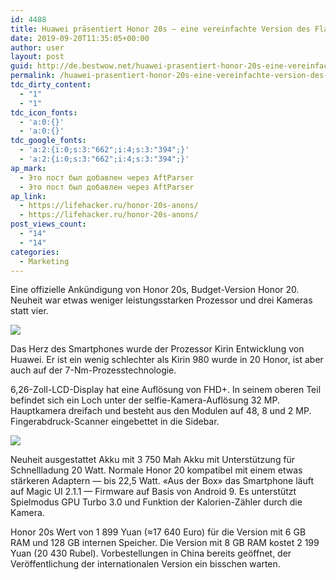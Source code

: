 ```yaml
---
id: 4488
title: Huawei präsentiert Honor 20s — eine vereinfachte Version des Flaggschiff Honor 20
date: 2019-09-20T11:35:05+00:00
author: user
layout: post
guid: http://de.bestwow.net/huawei-prasentiert-honor-20s-eine-vereinfachte-version-des-flaggschiff-honor-20/
permalink: /huawei-prasentiert-honor-20s-eine-vereinfachte-version-des-flaggschiff-honor-20/
tdc_dirty_content:
  - "1"
  - "1"
tdc_icon_fonts:
  - 'a:0:{}'
  - 'a:0:{}'
tdc_google_fonts:
  - 'a:2:{i:0;s:3:"662";i:4;s:3:"394";}'
  - 'a:2:{i:0;s:3:"662";i:4;s:3:"394";}'
ap_mark:
  - Это пост был добавлен через AftParser
  - Это пост был добавлен через AftParser
ap_link:
  - https://lifehacker.ru/honor-20s-anons/
  - https://lifehacker.ru/honor-20s-anons/
post_views_count:
  - "14"
  - "14"
categories:
  - Marketing
---
```

Eine offizielle Ankündigung von Honor 20s, Budget-Version Honor 20. Neuheit war etwas weniger leistungsstarken Prozessor und drei Kameras statt vier.

![](http://de.bestwow.net/wp-content/uploads/2019/09/huawei-predstavila-honor-20s-uproschennyy-variant-flagmana-honor-20-1.jpg) 

Das Herz des Smartphones wurde der Prozessor Kirin Entwicklung von Huawei. Er ist ein wenig schlechter als Kirin 980 wurde in 20 Honor, ist aber auch auf der 7-Nm-Prozesstechnologie.

6,26-Zoll-LCD-Display hat eine Auflösung von FHD+. In seinem oberen Teil befindet sich ein Loch unter der selfie-Kamera-Auflösung 32 MP. Hauptkamera dreifach und besteht aus den Modulen auf 48, 8 und 2 MP. Fingerabdruck-Scanner eingebettet in die Sidebar.

![](http://de.bestwow.net/wp-content/uploads/2019/09/huawei-predstavila-honor-20s-uproschennyy-variant-flagmana-honor-20-2.jpg) 

Neuheit ausgestattet Akku mit 3 750 Mah Akku mit Unterstützung für Schnellladung 20 Watt. Normale Honor 20 kompatibel mit einem etwas stärkeren Adaptern — bis 22,5 Watt. «Aus der Box» das Smartphone läuft auf Magic UI 2.1.1 — Firmware auf Basis von Android 9. Es unterstützt Spielmodus GPU Turbo 3.0 und Funktion der Kalorien-Zähler durch die Kamera.

Honor 20s Wert von 1 899 Yuan (≈17 640 Euro) für die Version mit 6 GB RAM und 128 GB internen Speicher. Die Version mit 8 GB RAM kostet 2 199 Yuan (20 430 Rubel). Vorbestellungen in China bereits geöffnet, der Veröffentlichung der internationalen Version ein bisschen warten.